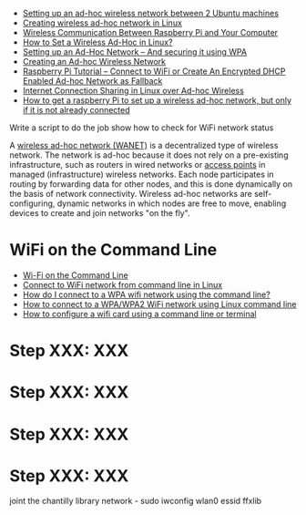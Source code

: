 
* [Setting up an ad-hoc wireless network between 2 Ubuntu machines](http://unixlab.blogspot.com/2010/01/setting-up-ad-hoc-wireless-network.htm)
* [Creating wireless ad-hoc network in Linux](http://addisu.taddese.com/blog/creating-wireless-ad-hoc-network-in-linux/)
* [Wireless Communication Between Raspberry Pi and Your Computer](https://spin.atomicobject.com/2013/04/22/raspberry-pi-wireless-communication/)
* [How to Set a Wireless Ad-Hoc in Linux?](http://hxr99.blogspot.com/2011/10/how-to-set-wireless-ad-hoc-in-linux.html)
* [Setting up an Ad-Hoc Network – And securing it using WPA](http://techblog.aasisvinayak.com/setting-up-an-ad-hoc-network-and-securing-it-using-wpa/)
* [Creating an Ad-hoc Wireless Network](https://wiki.gumstix.com/index.php/Creating_an_Ad-hoc_Wireless_Network)
* [Raspberry Pi Tutorial – Connect to WiFi or Create An Encrypted DHCP Enabled Ad-hoc Network as Fallback](http://lcdev.dk/2012/11/18/raspberry-pi-tutorial-connect-to-wifi-or-create-an-encrypted-dhcp-enabled-ad-hoc-network-as-fallback/)
* [Internet Connection Sharing in Linux over Ad-hoc Wireless](http://jwalanta.blogspot.com/2010/02/internet-connection-sharing-ics-in.html)
* [How to get a raspberry Pi to set up a wireless ad-hoc network, but only if it is not already connected](http://www.novitiate.co.uk/?p=183)

Write a script to do the job
show how to check for WiFi network status

A [wireless ad-hoc network (WANET)][02] is a decentralized type of wireless network.
The network is ad-hoc because it does not rely on a pre-existing infrastructure,
such as routers in wired networks or [access points][01] in managed (infrastructure) wireless networks.
Each node participates in routing by forwarding data for other nodes,
and this is done dynamically on the basis of network connectivity.
Wireless ad-hoc networks are self-configuring, dynamic networks in which nodes are free to move,
enabling devices to create and join networks "on the fly".

# WiFi on the Command Line
* [Wi-Fi on the Command Line](http://www.linuxjournal.com/content/wi-fi-command-line)
* [Connect to WiFi network from command line in Linux](http://www.blackmoreops.com/2014/09/18/connect-to-wifi-network-from-command-line-in-linux/)
* [How do I connect to a WPA wifi network using the command line?](http://askubuntu.com/questions/138472/how-do-i-connect-to-a-wpa-wifi-network-using-the-command-line)
* [How to connect to a WPA/WPA2 WiFi network using Linux command line](http://linuxcommando.blogspot.com/2013/10/how-to-connect-to-wpawpa2-wifi-network.html)
* [How to configure a wifi card using a command line or terminal](https://www.thinkpenguin.com/gnu-linux/how-configure-wifi-card-using-command-line-or-terminal)

# Step XXX: XXX
# Step XXX: XXX
# Step XXX: XXX
# Step XXX: XXX

joint the chantilly library network - sudo iwconfig wlan0 essid ffxlib



[01]:https://en.wikipedia.org/wiki/Wireless_access_point
[02]:https://en.wikipedia.org/wiki/Wireless_ad_hoc_network
[03]:
[04]:
[05]:
[06]:
[07]:
[08]:
[09]:
[10]:
